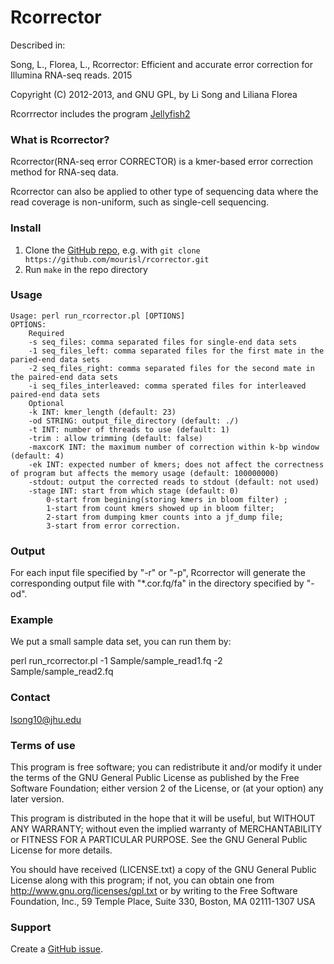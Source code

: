 Rcorrector
=========

Described in:

Song, L., Florea, L., Rcorrector: Efficient and accurate error correction for Illumina RNA-seq reads. 2015

Copyright (C) 2012-2013, and GNU GPL, by Li Song and Liliana Florea

Rcorrrector includes the program [Jellyfish2](http://www.genome.umd.edu/jellyfish.html)

### What is Rcorrector?

Rcorrector(RNA-seq error CORRECTOR) is a kmer-based error correction method for RNA-seq data. 

Rcorrector can also be applied to other type of sequencing data where the read coverage is non-uniform, such as single-cell sequencing.

### Install

1. Clone the [GitHub repo](https://github.com/mourisl/rcorrector), e.g. with `git clone https://github.com/mourisl/rcorrector.git`
2. Run `make` in the repo directory

### Usage
	Usage: perl run_rcorrector.pl [OPTIONS]
	OPTIONS:
		Required
		-s seq_files: comma separated files for single-end data sets
		-1 seq_files_left: comma separated files for the first mate in the paried-end data sets
		-2 seq_files_right: comma separated files for the second mate in the paired-end data sets
		-i seq_files_interleaved: comma sperated files for interleaved paired-end data sets
		Optional
		-k INT: kmer_length (default: 23)
		-od STRING: output_file_directory (default: ./)
		-t INT: number of threads to use (default: 1)
		-trim : allow trimming (default: false)
		-maxcorK INT: the maximum number of correction within k-bp window (default: 4)
		-ek INT: expected number of kmers; does not affect the correctness of program but affects the memory usage (default: 100000000)
		-stdout: output the corrected reads to stdout (default: not used)
		-stage INT: start from which stage (default: 0)
			0-start from begining(storing kmers in bloom filter) ;
			1-start from count kmers showed up in bloom filter;
			2-start from dumping kmer counts into a jf_dump file;
			3-start from error correction.


### Output
For each input file specified by "-r" or "-p", Rcorrector will generate the corresponding output file with "*.cor.fq/fa" in the directory specified by "-od".


### Example
We put a small sample data set, you can run them by:

perl run_rcorrector.pl -1 Sample/sample_read1.fq -2 Sample/sample_read2.fq  

### Contact
lsong10@jhu.edu

### Terms of use

This program is free software; you can redistribute it and/or modify it
under the terms of the GNU General Public License as published by the
Free Software Foundation; either version 2 of the License, or (at your
option) any later version.

This program is distributed in the hope that it will be useful,
but WITHOUT ANY WARRANTY; without even the implied warranty of
MERCHANTABILITY or FITNESS FOR A PARTICULAR PURPOSE.  See the
GNU General Public License for more details.

You should have received (LICENSE.txt) a copy of the GNU General
Public License along with this program; if not, you can obtain one from
http://www.gnu.org/licenses/gpl.txt or by writing to the Free Software
Foundation, Inc., 59 Temple Place, Suite 330, Boston, MA  02111-1307  USA
 
### Support

Create a [GitHub issue](https://github.com/mourisl/rcorrector/issues).


